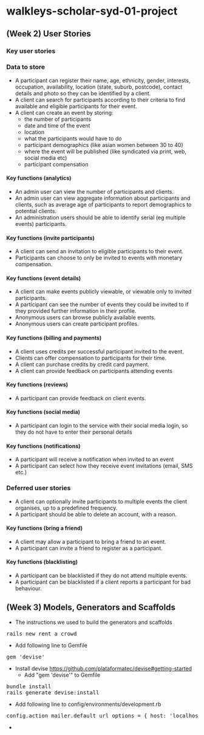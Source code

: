 # walkleys-scholar-syd-01-project

## (Week 2) User Stories
### Key user stories
### Data to store
- A participant can register their name, age, ethnicity, gender, interests, occupation, availability, location (state, suburb, postcode), contact details and photo so they can be identified by a client.
- A client can search for participants according to their criteria to find available and eligible participants for their event.
- A client can create an event by storing:
    - the number of participants
    - date and time of the event
    - location
    - what the participants would have to do
    - participant demographics (like asian women between 30 to 40)
    - where the event will be published (like syndicated via print, web, social media etc)
    - participant compensation
#### Key functions (analytics)
- An admin user can view the number of participants and clients.
- An admin user can view aggregate information about participants and clients, such as average age of participants to report demographics to potential clients.
- An administration users should be able to identify serial (eg multiple events) participants.
#### Key functions (invite participants)
- A client can send an invitation to eligible participants to their event.
- Participants can choose to only be invited to events with monetary compensation.
#### Key functions (event details)
- A client can make events publicly viewable, or viewable only to invited participants.
- A participant can see the number of events they could be invited to if they provided further information in their profile.
- Anonymous users can browse publicly available events.
- Anonymous users can create participant profiles.
#### Key functions (billing and payments)
- A client uses credits per successful participant invited to the event.
- Clients can offer compensation to participants for their time.
- A client can purchase credits by credit card payment.
- A client can provide feedback on participants attending events
#### Key functions (reviews)
- A participant can provide feedback on client events.
#### Key functions (social media)
- A participant can login to the service with their social media login, so they do not have to enter their personal details
#### Key functions (notifications)
- A participant will receive a notification when invited to an event
- A participant can select how they receive event invitations (email, SMS etc.)

### Deferred user stories
- A client can optionally invite participants to multiple events the client organises, up to a predefined frequency.
- A participant should be able to delete an account, with a reason.
#### Key functions (bring a friend)
- A client may allow a participant to bring a friend to an event.
- A participant can invite a friend to register as a participant.
#### Key functions (blacklisting)
- A participant can be blacklisted if they do not attend multiple events.
- A participant can be blacklisted if a client reports a participant for bad behaviour.

## (Week 3) Models, Generators and Scaffolds
- The instructions we used to build the generators and scaffolds

<pre>
rails new rent_a_crowd
</pre>

- Add following line to Gemfile

<pre>
gem 'devise'
</pre>

- Install devise https://github.com/plataformatec/devise#getting-started
  - Add "gem 'devise'" to Gemfile

<pre>
bundle install
rails generate devise:install
</pre>

  - Add following line to config/environments/development.rb

<pre>
config.action_mailer.default_url_options = { host: 'localhost', port: 3000 }
</pre>

  - 

